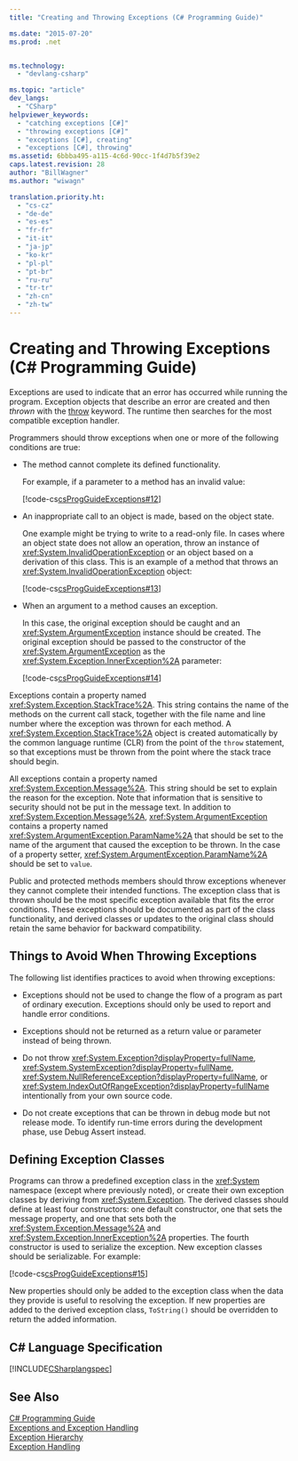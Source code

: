 ```yaml
---
title: "Creating and Throwing Exceptions (C# Programming Guide)"

ms.date: "2015-07-20"
ms.prod: .net


ms.technology: 
  - "devlang-csharp"

ms.topic: "article"
dev_langs: 
  - "CSharp"
helpviewer_keywords: 
  - "catching exceptions [C#]"
  - "throwing exceptions [C#]"
  - "exceptions [C#], creating"
  - "exceptions [C#], throwing"
ms.assetid: 6bbba495-a115-4c6d-90cc-1f4d7b5f39e2
caps.latest.revision: 28
author: "BillWagner"
ms.author: "wiwagn"

translation.priority.ht: 
  - "cs-cz"
  - "de-de"
  - "es-es"
  - "fr-fr"
  - "it-it"
  - "ja-jp"
  - "ko-kr"
  - "pl-pl"
  - "pt-br"
  - "ru-ru"
  - "tr-tr"
  - "zh-cn"
  - "zh-tw"
---
```

# Creating and Throwing Exceptions (C# Programming Guide)
Exceptions are used to indicate that an error has occurred while running the program. Exception objects that describe an error are created and then *thrown* with the [throw](../../../csharp/language-reference/keywords/throw.md) keyword. The runtime then searches for the most compatible exception handler.  
  
 Programmers should throw exceptions when one or more of the following conditions are true:  
  
-   The method cannot complete its defined functionality.  
  
     For example, if a parameter to a method has an invalid value:  
  
     [!code-cs[csProgGuideExceptions#12](../../../csharp/programming-guide/exceptions/codesnippet/CSharp/creating-and-throwing-exceptions_1.cs)]  
  
-   An inappropriate call to an object is made, based on the object state.  
  
     One example might be trying to write to a read-only file. In cases where an object state does not allow an operation, throw an instance of <xref:System.InvalidOperationException> or an object based on a derivation of this class. This is an example of a method that throws an <xref:System.InvalidOperationException> object:  
  
     [!code-cs[csProgGuideExceptions#13](../../../csharp/programming-guide/exceptions/codesnippet/CSharp/creating-and-throwing-exceptions_2.cs)]  
  
-   When an argument to a method causes an exception.  
  
     In this case, the original exception should be caught and an <xref:System.ArgumentException> instance should be created. The original exception should be passed to the constructor of the <xref:System.ArgumentException> as the <xref:System.Exception.InnerException%2A> parameter:  
  
     [!code-cs[csProgGuideExceptions#14](../../../csharp/programming-guide/exceptions/codesnippet/CSharp/creating-and-throwing-exceptions_3.cs)]  
  
 Exceptions contain a property named <xref:System.Exception.StackTrace%2A>. This string contains the name of the methods on the current call stack, together with the file name and line number where the exception was thrown for each method. A <xref:System.Exception.StackTrace%2A> object is created automatically by the common language runtime (CLR) from the point of the `throw` statement, so that exceptions must be thrown from the point where the stack trace should begin.  
  
 All exceptions contain a property named <xref:System.Exception.Message%2A>. This string should be set to explain the reason for the exception. Note that information that is sensitive to security should not be put in the message text. In addition to <xref:System.Exception.Message%2A>, <xref:System.ArgumentException> contains a property named <xref:System.ArgumentException.ParamName%2A> that should be set to the name of the argument that caused the exception to be thrown. In the case of a property setter, <xref:System.ArgumentException.ParamName%2A> should be set to `value`.  
  
 Public and protected methods members should throw exceptions whenever they cannot complete their intended functions. The exception class that is thrown should be the most specific exception available that fits the error conditions. These exceptions should be documented as part of the class functionality, and derived classes or updates to the original class should retain the same behavior for backward compatibility.  
  
## Things to Avoid When Throwing Exceptions  
 The following list identifies practices to avoid when throwing exceptions:  
  
-   Exceptions should not be used to change the flow of a program as part of ordinary execution. Exceptions should only be used to report and handle error conditions.  
  
-   Exceptions should not be returned as a return value or parameter instead of being thrown.  
  
-   Do not throw <xref:System.Exception?displayProperty=fullName>, <xref:System.SystemException?displayProperty=fullName>, <xref:System.NullReferenceException?displayProperty=fullName>, or <xref:System.IndexOutOfRangeException?displayProperty=fullName> intentionally from your own source code.  
  
-   Do not create exceptions that can be thrown in debug mode but not release mode. To identify run-time errors during the development phase, use Debug Assert instead.  
  
## Defining Exception Classes  
 Programs can throw a predefined exception class in the <xref:System> namespace (except where previously noted), or create their own exception classes by deriving from <xref:System.Exception>. The derived classes should define at least four constructors: one default constructor, one that sets the message property, and one that sets both the <xref:System.Exception.Message%2A> and <xref:System.Exception.InnerException%2A> properties. The fourth constructor is used to serialize the exception. New exception classes should be serializable. For example:  
  
 [!code-cs[csProgGuideExceptions#15](../../../csharp/programming-guide/exceptions/codesnippet/CSharp/creating-and-throwing-exceptions_4.cs)]  
  
 New properties should only be added to the exception class when the data they provide is useful to resolving the exception. If new properties are added to the derived exception class, `ToString()` should be overridden to return the added information.  
  
## C# Language Specification  
 [!INCLUDE[CSharplangspec](~/includes/csharplangspec-md.md)]  
  
## See Also  
 [C# Programming Guide](../../../csharp/programming-guide/index.md)   
 [Exceptions and Exception Handling](../../../csharp/programming-guide/exceptions/index.md)   
 [Exception Hierarchy](http://msdn.microsoft.com/library/f7d68675-be06-40fb-a555-05f0c5a6f66b)   
 [Exception Handling](../../../csharp/programming-guide/exceptions/exception-handling.md)
